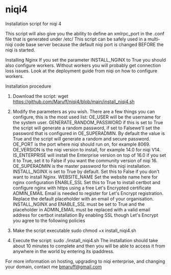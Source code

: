 # niqi4
Installation script for niqi 4

This script will also give you the ability to define an xmlrpc_port in the .conf file that is generated under /etc/ This script can be safely used in a multi-niqi code base server because the default niqi port is changed BEFORE the niqi is started.

Installing Nginx
If you set the parameter INSTALL_NGINX to True you should also configure workers. Without workers you will probably get connection loss issues. Look at the deployment guide from niqi on how to configure workers.

Installation procedure
1. Download the script:
wget https://github.com/Maruff/niqi4/blob/main/install_niqi4.sh
2. Modify the parameters as you wish.
There are a few things you can configure, this is the most used list:
OE_USER will be the username for the system user.
GENERATE_RANDOM_PASSWORD if this is set to True the script will generate a random password, if set to Falsewe'll set the password that is configured in OE_SUPERADMIN. By default the value is True and the script will generate a random and secure password.
OE_PORT is the port where niqi should run on, for example 8069.
OE_VERSION is the niqi version to install, for example 14.0 for niqi V14.
IS_ENTERPRISE will install the Enterprise version on top of 16.0 if you set it to True, set it to False if you want the community version of niqi 16.
OE_SUPERADMIN is the master password for this niqi installation.
INSTALL_NGINX is set to True by default. Set this to False if you don't want to install Nginx.
WEBSITE_NAME Set the website name here for nginx configuration
ENABLE_SSL Set this to True to install certbot and configure nginx with https using a free Let's Encrypted certificate
ADMIN_EMAIL Email is needed to register for Let's Encrypt registration. Replace the default placeholder with an email of your organisation.
INSTALL_NGINX and ENABLE_SSL must be set to True and the placeholder in ADMIN_EMAIL must be replaced with a valid email address for certbot installation
By enabling SSL though Let's Encrypt you agree to the following policies

3. Make the script executable
sudo chmod +x install_niqi4.sh
4. Execute the script:
sudo ./install_niqi4.sh
The installation should take about 10 minutes to complete and then you will be able to access it from anywhere in the world by entering its ipaddress.

For more information on hosting, upgrading to niqi enterprise, and changing your domain, contact me bmaruff@gmail.com
